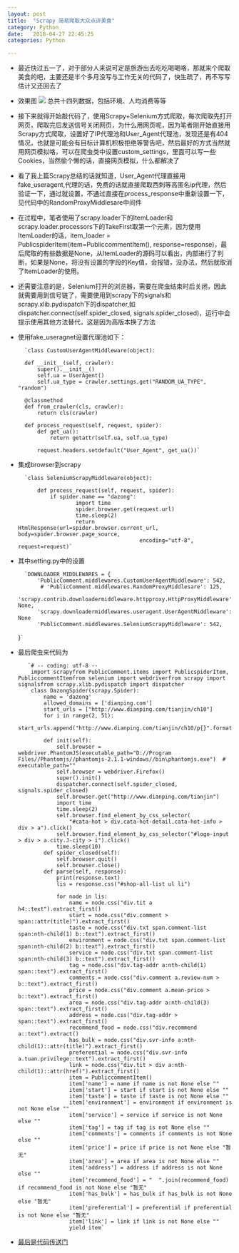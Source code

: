 ```yaml
---
layout: post
title:  "Scrapy 简易爬取大众点评美食"
category: Python
date:   2018-04-27 22:45:25
categories: Python

---
```

- 最近快过五一了，对于部分人来说可定是旅游出去吃吃喝喝咯，那就来个爬取美食的吧，主要还是半个多月没写与工作无关的代码了，快生疏了，再不写写估计又还回去了
* 效果图
  	![](https://i.imgur.com/na7CKxI.png)
  	总共十四列数据，包括环境、人均消费等等

-  接下来就得开始敲代码了，使用Scrapy+Selenium方式爬取，每次爬取先打开网页，爬取完后发送信号关闭网页，为什么用网页呢，因为笔者刚开始直接用Scrapy方式爬取，设置好了IP代理池和User_Agent代理池，发现还是有404情况，也就是可能会有目标计算机积极拒绝等警告吧，然后最好的方式当然就用网页模拟咯，可以在爬虫类中设置custom_settings，里面可以写一些Cookies，当然偷个懒的话，直接网页模拟，什么都解决了
- 看了我上篇Scrapy总结的话就知道，User_Agent代理直接用fake_useragent,代理的话，免费的话就直接爬取西刺等高匿名ip代理，然后验证一下，通过就设置，不通过直接在process_response中重新设置一下，见代码中的RandomProxyMiddlesare中间件
- 在过程中，笔者使用了scrapy.loader下的ItemLoader和scrapy.loader.processors下的TakeFirst取第一个元素，因为使用ItemLoader的话，item_loader = PublicspiderItem(item=PubliccommentItem(), response=response)，最后爬取的有些数据是None，从ItemLoader的源码可以看出，内部进行了判断，如果是None，将没有设置的字段的Key值，会报错，没办法，然后就取消了ItemLoader的使用。
- 还需要注意的是，Selenium打开的浏览器，需要在爬虫结束时后关闭，因此就需要用到信号链了，需要使用到scrapy下的signals和scrapy.xlib.pydispatch下的dispatcher,如dispatcher.connect(self.spider_closed, signals.spider_closed)，运行中会提示使用其他方法替代，这是因为高版本换了方法
- 使用fake_useragnet设置代理池如下：

		`class CustomUserAgentMiddleware(object):
	
	    def __init__(self, crawler):
	        super().__init__()
	        self.ua = UserAgent()
	        self.ua_type = crawler.settings.get("RANDOM_UA_TYPE", "random")
	
	    @classmethod
	    def from_crawler(cls, crawler):
	        return cls(crawler)
	
	    def process_request(self, request, spider):
	        def get_ua():
	            return getattr(self.ua, self.ua_type)
	
	        request.headers.setdefault("User_Agent", get_ua())`

- 集成browser到scrapy

		`class SeleniumScrapyMiddleware(object):
	
		    def process_request(self, request, spider):
		        if spider.name == "dazong":
		                import time
		                spider.browser.get(request.url)
		                time.sleep(2)
		                return HtmlResponse(url=spider.browser.current_url, body=spider.browser.page_source,
		                                    encoding="utf-8", request=request)`
- 其中setting.py中的设置

		`DOWNLOADER_MIDDLEWARES = {
		    'PublicComment.middlewares.CustomUserAgentMiddleware': 542,
		     # 'PublicComment.middlewares.RandomProxyMiddlesare': 125,
		    'scrapy.contrib.downloadermiddleware.httpproxy.HttpProxyMiddleware': None,
		    'scrapy.downloadermiddlewares.useragent.UserAgentMiddleware': None
			'PublicComment.middlewares.SeleniumScrapyMiddleware': 542,
	}`
- 最后爬虫来代码为

		 `# -- coding: utf-8 --
		  import scrapyfrom PublicComment.items import PublicspiderItem, PubliccommentItemfrom selenium import webdriverfrom scrapy import signalsfrom scrapy.xlib.pydispatch import dispatcher
		  class DazongSpider(scrapy.Spider):
		      name = 'dazong'
		      allowed_domains = ['dianping.com']
		      start_urls = ["http://www.dianping.com/tianjin/ch10"]
		      for i in range(2, 51):
		          start_urls.append("http://www.dianping.com/tianjin/ch10/p{}".format(i))
		  
		      def init(self):
		  		  self.browser = webdriver.PhantomJS(executable_path="D://Program Files//Phantomjs//phantomjs-2.1.1-windows//bin\phantomjs.exe")  # executable_path=""
		          self.browser = webdriver.Firefox()
		          super().init()
		          dispatcher.connect(self.spider_closed, signals.spider_closed)
		          self.browser.get("http://www.dianping.com/tianjin")
		          import time
		          time.sleep(2)
		          self.browser.find_element_by_css_selector(
		              "#cata-hot > div.cata-hot-detail.cata-hot-info > div > a").click()
		          self.browser.find_element_by_css_selector("#logo-input > div > a.city.J-city > i").click()
		          time.sleep(10)
		      def spider_closed(self):
		          self.browser.quit()
		          self.browser.close()
		      def parse(self, response):
		          print(response.text)
		          lis = response.css("#shop-all-list ul li")
		  	
		          for node in lis:
		              name = node.css("div.tit a h4::text").extract_first()
		              start = node.css("div.comment > span::attr(title)").extract_first()
		              taste = node.css("div.txt span.comment-list span:nth-child(1) b::text").extract_first()
		              environment = node.css("div.txt span.comment-list span:nth-child(2) b::text").extract_first()
		              service = node.css("div.txt span.comment-list span:nth-child(3) b::text").extract_first()
		              tag = node.css("div.tag-addr a:nth-child(1) span::text").extract_first()
		              comments = node.css("div.comment a.review-num > b::text").extract_first()
		              price = node.css("div.comment a.mean-price > b::text").extract_first()
		              area = node.css("div.tag-addr a:nth-child(3) span::text").extract_first()
		              address = node.css("div.tag-addr > span::text").extract_first()
		              recommend_food = node.css("div.recommend a::text").extract()
		              has_bulk = node.css("div.svr-info a:nth-child(1)::attr(title)").extract_first()
		              preferential = node.css("div.svr-info a.tuan.privilege::text").extract_first()
		              link = node.css("div.tit > div a:nth-child(1)::attr(href)").extract_first()
		              item = PubliccommentItem()
		              item['name'] = name if name is not None else ""
		              item['start'] = start if start is not None else ""
		              item['taste'] = taste if taste is not None else ""
		              item['environment'] = environment if environment is not None else ""
		              item['service'] = service if service is not None else ""
		              item['tag'] = tag if tag is not None else ""
		              item['comments'] = comments if comments is not None else ""
		              item['price'] = price if price is not None else "暂无"
		              item['area'] = area if area is not None else ""
		              item['address'] = address if address is not None else ""
		              item['recommend_food'] = "  ".join(recommend_food) if recommend_food is not None else "暂无"
		              item['has_bulk'] = has_bulk if has_bulk is not None else "暂无"
		              item['preferential'] = preferential if preferential is not None else "暂无"
		              item['link'] = link if link is not None else ""
		              yield item`

* [最后是代码传送门](https://github.com/raojianxiong/Python36/tree/master/大众点评美食示例/)
